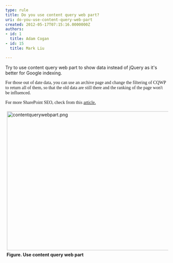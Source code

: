 ```yaml
---
type: rule
title: Do you use content query web part?
uri: do-you-use-content-query-web-part
created: 2012-05-17T07:15:16.0000000Z
authors:
- id: 1
  title: Adam Cogan
- id: 15
  title: Mark Liu

---
```




<span class='intro'> Try to use content query web part to show data instead of jQuery as it's better for Google indexing.  </span>

<p><span><font face="Tahoma"><span style="font-family&#58;'verdana','sans-serif';">For those out of date data, you can use an archive page and change the filtering of CQWP to return all of them, so that the old data are still there and the ranking of the page won't be influenced.</span><div style="margin&#58;0cm 0cm 0pt;"><span style="font-family&#58;'verdana','sans-serif';">For more SharePoint SEO, check from this <a href="http&#58;//spmatt.wordpress.com/2012/03/12/search-engine-optimisation-seo-for-sharepoint-sites-part-2/">article</a><a href="http&#58;//spmatt.wordpress.com/2012/03/12/search-engine-optimisation-seo-for-sharepoint-sites-part-2/"><span style="color&#58;windowtext;text-decoration&#58;none;"><font face="Tahoma">.</font></span></a></span></div></font></span></p>
<p><img class="ssw-rteStyle-ImageArea" alt="contentquerywebpart.png" src="/PublishingImages/contentquerywebpart.png" width="643" height="463" style="margin&#58;5px;width&#58;613px;height&#58;433px;" /><br>&#160;<strong>Figure. Use content query web part</strong></p>


